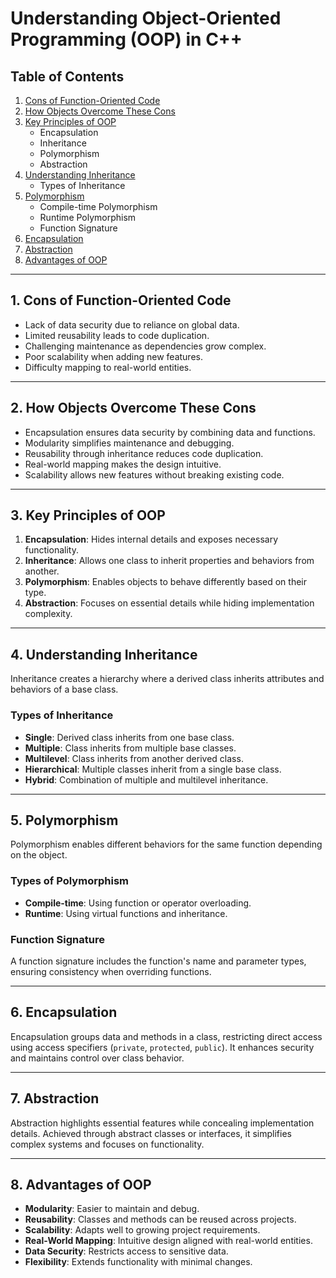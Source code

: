 # **Understanding Object-Oriented Programming (OOP) in C++**

## **Table of Contents**
1. [Cons of Function-Oriented Code](#1-cons-of-function-oriented-code)
2. [How Objects Overcome These Cons](#2-how-objects-overcome-these-cons)
3. [Key Principles of OOP](#3-key-principles-of-oop)
   - Encapsulation
   - Inheritance
   - Polymorphism
   - Abstraction
4. [Understanding Inheritance](#4-understanding-inheritance)
   - Types of Inheritance
5. [Polymorphism](#5-polymorphism)
   - Compile-time Polymorphism
   - Runtime Polymorphism
   - Function Signature
6. [Encapsulation](#6-encapsulation)
7. [Abstraction](#7-abstraction)
8. [Advantages of OOP](#8-advantages-of-oop)

---

## **1. Cons of Function-Oriented Code**
- Lack of data security due to reliance on global data.
- Limited reusability leads to code duplication.
- Challenging maintenance as dependencies grow complex.
- Poor scalability when adding new features.
- Difficulty mapping to real-world entities.

---

## **2. How Objects Overcome These Cons**
- Encapsulation ensures data security by combining data and functions.
- Modularity simplifies maintenance and debugging.
- Reusability through inheritance reduces code duplication.
- Real-world mapping makes the design intuitive.
- Scalability allows new features without breaking existing code.

---

## **3. Key Principles of OOP**
1. **Encapsulation**: Hides internal details and exposes necessary functionality.
2. **Inheritance**: Allows one class to inherit properties and behaviors from another.
3. **Polymorphism**: Enables objects to behave differently based on their type.
4. **Abstraction**: Focuses on essential details while hiding implementation complexity.

---

## **4. Understanding Inheritance**
Inheritance creates a hierarchy where a derived class inherits attributes and behaviors of a base class.

### **Types of Inheritance**
- **Single**: Derived class inherits from one base class.
- **Multiple**: Class inherits from multiple base classes.
- **Multilevel**: Class inherits from another derived class.
- **Hierarchical**: Multiple classes inherit from a single base class.
- **Hybrid**: Combination of multiple and multilevel inheritance.

---

## **5. Polymorphism**
Polymorphism enables different behaviors for the same function depending on the object.

### **Types of Polymorphism**
- **Compile-time**: Using function or operator overloading.
- **Runtime**: Using virtual functions and inheritance.

### **Function Signature**
A function signature includes the function's name and parameter types, ensuring consistency when overriding functions.

---

## **6. Encapsulation**
Encapsulation groups data and methods in a class, restricting direct access using access specifiers (`private`, `protected`, `public`). It enhances security and maintains control over class behavior.

---

## **7. Abstraction**
Abstraction highlights essential features while concealing implementation details. Achieved through abstract classes or interfaces, it simplifies complex systems and focuses on functionality.

---

## **8. Advantages of OOP**
- **Modularity**: Easier to maintain and debug.
- **Reusability**: Classes and methods can be reused across projects.
- **Scalability**: Adapts well to growing project requirements.
- **Real-World Mapping**: Intuitive design aligned with real-world entities.
- **Data Security**: Restricts access to sensitive data.
- **Flexibility**: Extends functionality with minimal changes.
